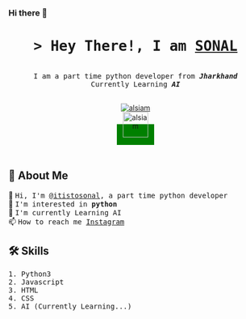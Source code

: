 ### Hi there 👋


<h1 align="center">
        <samp>&gt; Hey There!, I am
                <b><a target="_blank" href="https://instagram.com/itistosonal">SONAL</a></b>
        </samp>
</h1>


<p align="center" > 
  <samp style="font-szie:50px">
    <br>
      I am a part time python developer from <i><b>Jharkhand</b></i><br>
      Currently Learning <i><b>AI</b></i>
    <br>
    <br>
  </samp>
</p>

<p align="center">



 <a href="https://instagram.com/itistosonal" target="_blank">
  <img src="https://img.shields.io/badge/Instagram-fe4164?style=for-the-badge&logo=instagram&logoColor=white" alt="alsiam" />
 </a>

<br>

<a href="https://monkeytype.com/profile/sonaltoppo" target="_blank" style="padding:12px;background:green">
  <img src="img/monkeytype.svg" alt="alsiam" height="50" width="50"/>
 </a> 
 
</p>
<br />

<!-- About Section -->
 
## 🚀 About Me

👋 <samp>Hi, I'm [@itistosonal](https://instagram.com/itistosonal), a part time python developer</samp> <br>
👀 <samp>I'm interested in <b>python</b></samp><br>
🌱 <samp>I'm currently Learning AI</samp><br>
📫 <samp> How to reach me [Instagram](https://instagram.com/itistosonal)</samp><br>



## 🛠 Skills

<samp>1. Python3</samp><br>
<samp>2. Javascript</samp><br>
<samp>3. HTML</samp><br>
<samp>4. CSS</samp><br>
<samp>5. AI (Currently Learning...)<samp><br>

<br/>
